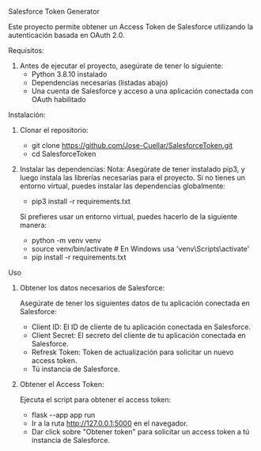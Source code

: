 Salesforce Token Generator

Este proyecto permite obtener un Access Token de Salesforce utilizando la autenticación basada en OAuth 2.0.

Requisitos:
1. Antes de ejecutar el proyecto, asegúrate de tener lo siguiente:
    - Python 3.8.10 instalado
    - Dependencias necesarias (listadas abajo)
    - Una cuenta de Salesforce y acceso a una aplicación conectada con OAuth habilitado


Instalación:

1. Clonar el repositorio:
    - git clone https://github.com/Jose-Cuellar/SalesforceToken.git
    - cd SalesforceToken

2. Instalar las dependencias:
    Nota: Asegúrate de tener instalado pip3, y luego instala las librerías necesarias para el proyecto. Si no tienes un entorno virtual, puedes instalar las dependencias globalmente:
    - pip3 install -r requirements.txt

    Si prefieres usar un entorno virtual, puedes hacerlo de la siguiente manera:
    - python -m venv venv
    - source venv/bin/activate  # En Windows usa 'venv\Scripts\activate'
    - pip install -r requirements.txt


Uso

1. Obtener los datos necesarios de Salesforce:

    Asegúrate de tener los siguientes datos de tu aplicación conectada en Salesforce:
    - Client ID: El ID de cliente de tu aplicación conectada en Salesforce.
    - Client Secret: El secreto del cliente de tu aplicación conectada en Salesforce.
    - Refresk Token: Token de actualización para solicitar un nuevo access token.
    - Tú instancia de Salesforce.


2. Obtener el Access Token:

    Ejecuta el script para obtener el access token:
    - flask --app app run
    - Ir a la ruta http://127.0.0.1:5000 en el navegador.
    - Dar click sobre "Obtener token" para solicitar un access token a tú instancia de Salesforce.
